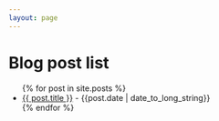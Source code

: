 ```yaml
---
layout: page
---
```

<h1>Blog post list</h1>
<ul>
  {% for post in site.posts %}
    <li>
      <a href="{{ post.url }}">{{ post.title }}</a><span> - {{post.date | date_to_long_string}}</span>
    </li>
  {% endfor %}
</ul>